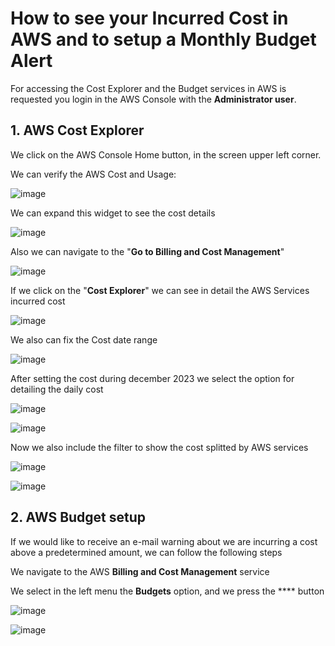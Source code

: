 # How to see your Incurred Cost in AWS and to setup a Monthly Budget Alert

For accessing the Cost Explorer and the Budget services in AWS is requested you login in the AWS Console with the **Administrator user**.

## 1. AWS Cost Explorer

We click on the AWS Console Home button, in the screen upper left corner. 

We can verify the AWS Cost and Usage:

![image](https://github.com/luiscoco/AWS_CostExplorer_BudgetSetup/assets/32194879/bba5e707-4404-4c5b-80b4-e45094a6b6cf)

We can expand this widget to see the cost details

![image](https://github.com/luiscoco/AWS_CostExplorer_BudgetSetup/assets/32194879/73581f1b-839d-4c31-a763-fbc7538b007c)

Also we can navigate to the "**Go to Billing and Cost Management**" 

![image](https://github.com/luiscoco/AWS_CostExplorer_BudgetSetup/assets/32194879/7d35abea-5487-4bd7-81cb-a218acac8a34)

If we click on the "**Cost Explorer**" we can see in detail the AWS Services incurred cost

![image](https://github.com/luiscoco/AWS_CostExplorer_BudgetSetup/assets/32194879/c850a1eb-aba6-4688-8c9f-d1748feadbd5)

We also can fix the Cost date range

![image](https://github.com/luiscoco/AWS_CostExplorer_BudgetSetup/assets/32194879/2d356de8-7c81-4d15-9f14-9c9fd011ed16)

After setting the cost during december 2023 we select the option for detailing the daily cost

![image](https://github.com/luiscoco/AWS_CostExplorer_BudgetSetup/assets/32194879/11bf0c15-9069-40d9-863e-4a95018380d9)

![image](https://github.com/luiscoco/AWS_CostExplorer_BudgetSetup/assets/32194879/2ffd67f1-da50-47f6-914e-23e0fb0b3153)

Now we also include the filter to show the cost splitted by AWS services

![image](https://github.com/luiscoco/AWS_CostExplorer_BudgetSetup/assets/32194879/89fd9de3-807e-4dbf-a34e-2a5cff97eed2)

![image](https://github.com/luiscoco/AWS_CostExplorer_BudgetSetup/assets/32194879/369ade2a-65a1-4e7b-92e3-0484d8d309dd)

## 2. AWS Budget setup

If we would like to receive an e-mail warning about we are incurring a cost above a predetermined amount, we can follow the following steps

We navigate to the AWS **Billing and Cost Management** service

We select in the left menu the **Budgets** option, and we press the **** button

![image](https://github.com/luiscoco/AWS_CostExplorer_BudgetSetup/assets/32194879/b68dcb3d-81cb-4e23-88b9-d6fee4cb7a84)



![image](https://github.com/luiscoco/AWS_CostExplorer_BudgetSetup/assets/32194879/ffa3b7a0-a090-44fe-92d6-311e12fd3d3c)


